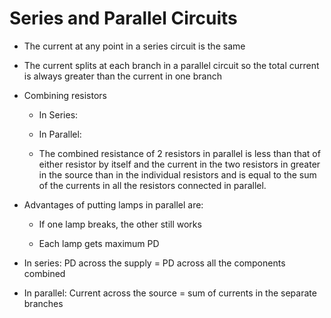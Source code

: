 # Series and Parallel Circuits

-   The current at any point in a series circuit is the same

-   The current splits at each branch in a parallel circuit so the total current is always greater than the current in one branch

-   Combining resistors

    -   In Series:

    -   In Parallel:

    -   The combined resistance of 2 resistors in parallel is less than that of either resistor by itself and the current in the two resistors in greater in the source than in the individual resistors and is equal to the sum of the currents in all the resistors connected in parallel.

-   Advantages of putting lamps in parallel are:

    -   If one lamp breaks, the other still works

    -   Each lamp gets maximum PD

-   In series: PD across the supply = PD across all the components combined

-   In parallel: Current across the source = sum of currents in the separate branches